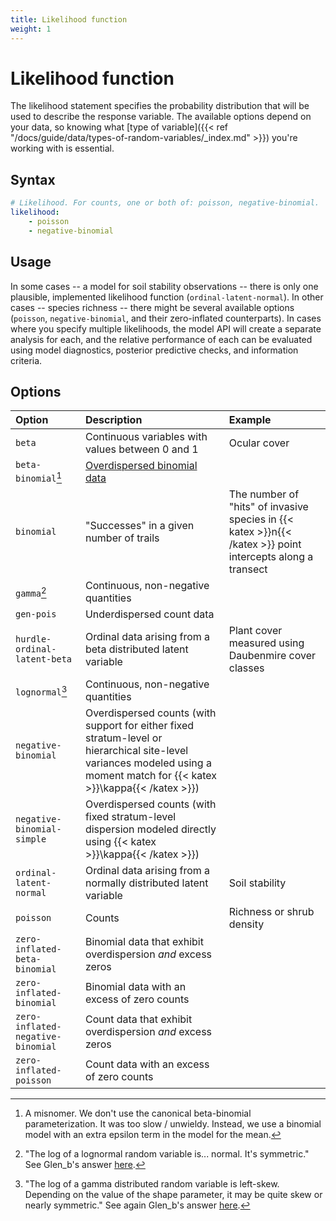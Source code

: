 ```yaml
---
title: Likelihood function
weight: 1
---
```


# Likelihood function

The likelihood statement specifies the probability distribution that will be used to describe the response variable. The available options depend on your data, so knowing what [type of variable]({{< ref "/docs/guide/data/types-of-random-variables/_index.md" >}}) you're working with is essential.

## Syntax

```yml
# Likelihood. For counts, one or both of: poisson, negative-binomial.
likelihood:
    - poisson
    - negative-binomial
```

## Usage

In some cases -- a model for soil stability observations -- there is only one plausible, implemented likelihood function (`ordinal-latent-normal`). In other cases -- species richness -- there might be several available options (`poisson`, `negative-binomial`, and their zero-inflated counterparts). In cases where you specify multiple likelihoods, the model API will create a separate analysis for each, and the relative performance of each can be evaluated using model diagnostics, posterior predictive checks, and information criteria.

## Options
| Option  | Description  | Example  |
|:--------|:-------------|:---------|
| `beta`  | Continuous variables with values between 0 and 1  | Ocular cover  |
| `beta-binomial`[^1]  | [Overdispersed binomial data](https://en.wikipedia.org/wiki/Overdispersion#Binomial)  |   |
| `binomial`  | "Successes" in a given number of trails  | The number of "hits" of invasive species in {{< katex >}}n{{< /katex >}} point intercepts along a transect  |
| `gamma`[^2]  | Continuous, non-negative quantities  |   |
| `gen-pois`  | Underdispersed count data  |   |
| `hurdle-ordinal-latent-beta`  | Ordinal data arising from a beta distributed latent variable  | Plant cover measured using Daubenmire cover classes  |
| `lognormal`[^3]  | Continuous, non-negative quantities  |   |
| `negative-binomial`  | Overdispersed counts (with support for either fixed stratum-level or hierarchical site-level variances modeled using a moment match for {{< katex >}}\kappa{{< /katex >}}) |   |
| `negative-binomial-simple`  | Overdispersed counts (with fixed stratum-level dispersion modeled directly using {{< katex >}}\kappa{{< /katex >}})  |   |
| `ordinal-latent-normal`  | Ordinal data arising from a normally distributed latent variable  | Soil stability  |
| `poisson`  | Counts  | Richness or shrub density  |
| `zero-inflated-beta-binomial`  | Binomial data that exhibit overdispersion _and_ excess zeros  |   |
| `zero-inflated-binomial`  | Binomial data with an excess of zero counts  |   |
| `zero-inflated-negative-binomial`  | Count data that exhibit overdispersion _and_ excess zeros  |   |
| `zero-inflated-poisson`  | Count data with an excess of zero counts  |   |

[^1]: A misnomer. We don't use the canonical beta-binomial parameterization. It was too slow / unwieldy. Instead, we use a binomial model with an extra epsilon term in the model for the mean.
[^2]: "The log of a lognormal random variable is... normal. It's symmetric." See Glen_b's answer [here](https://stats.stackexchange.com/a/72399).
[^3]: "The log of a gamma distributed random variable is left-skew. Depending on the value of the shape parameter, it may be quite skew or nearly symmetric." See again Glen_b's answer [here](https://stats.stackexchange.com/a/72399).
